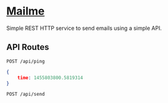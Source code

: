 # [Mailme](http://mailme.hive.pt)

Simple REST HTTP service to send emails using a simple API.

## API Routes

`POST /api/ping`

```json
{
    time: 1455803800.5819314
}
```

`POST /api/send`
